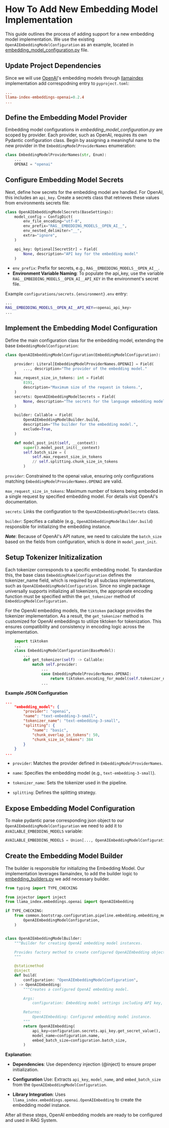 # How To Add New Embedding Model Implementation

This guide outlines the process of adding support for a new embedding model implementation. We use the existing `OpenAIEmbeddingModelConfiguration` as an example, located in [embedding_model_configuration.py](https://github.com/feld-m/rag_blueprint/blob/main/src/common/bootstrap/configuration/pipeline/embedding/embedding_model/embedding_model_configuration.py) file.

## Update Project Dependencies

Since we will use [OpenAI](https://openai.com/)'s embedding models through [llamaindex](https://docs.llamaindex.ai/en/stable/) implementation add correspodning entry to `pyproject.toml`:

```toml
...
llama-index-embeddings-openai=0.2.4
...
```

## Define the Embedding Model Provider

Embedding model configurations in *embedding_model_configuration.py* are scoped by provider. Each provider, such as OpenAI, requires its own Pydantic configuration class. Begin by assigning a meaningful name to the new provider in the `EmbeddingModelProviderNames` enumeration:

```py
class EmbeddingModelProviderNames(str, Enum):
    ...
    OPENAI = "openai"
```

## Configure Embedding Model Secrets

Next, define how secrets for the embedding model are handled. For OpenAI, this includes an `api_key`. Create a secrets class that retrieves these values from environments secrets file:

```py
class OpenAIEmbeddingModelSecrets(BaseSettings):
    model_config = ConfigDict(
        env_file_encoding="utf-8",
        env_prefix="RAG__EMBEDDING_MODELS__OPEN_AI__",
        env_nested_delimiter="__",
        extra="ignore",
    )

    api_key: Optional[SecretStr] = Field(
        None, description="API key for the embedding model"
    )
```

- `env_prefix`: Prefix for secrets, e.g., `RAG__EMBEDDING_MODELS__OPEN_AI__`.
- **Environment Variable Naming**: To populate the api_key, use the variable `RAG__EMBEDDING_MODELS__OPEN_AI__API_KEY` in the environment's secret file.

Example `configurations/secrets.{environment}.env` entry:

```sh
...
RAG__EMBEDDING_MODELS__OPEN_AI__API_KEY=<openai_api_key>
...
```

## Implement the Embedding Model Configuration

Define the main configuration class for the embedding model, extending the base `EmbeddingModelConfiguration`:

```py
class OpenAIEmbeddingModelConfiguration(EmbeddingModelConfiguration):

    provider: Literal[EmbeddingModelProviderNames.OPENAI] = Field(
        ..., description="The provider of the embedding model."
    )
    max_request_size_in_tokens: int = Field(
        8191,
        description="Maximum size of the request in tokens.",
    )
    secrets: OpenAIEmbeddingModelSecrets = Field(
        None, description="The secrets for the language embedding model."
    )

    builder: Callable = Field(
        OpenAIEmbeddingModelBuilder.build,
        description="The builder for the embedding model.",
        exclude=True,
    )

    def model_post_init(self, __context):
        super().model_post_init(__context)
        self.batch_size = (
            self.max_request_size_in_tokens
            // self.splitting.chunk_size_in_tokens
        )
```

`provider`: Constrained to the openai value, ensuring only configurations matching `EmbeddingModelProviderNames.OPENAI` are valid.

`max_request_size_in_tokens`: Maximum number of tokens being embeded in a single request by specified embedding model. For details visit OpenAI's documentation.

`secrets`: Links the configuration to the `OpenAIEmbeddingModelSecrets` class.

`builder`: Specifies a callable (e.g., `OpenAIEmbeddingModelBuilder.build`) responsible for initializing the embedding instance.

**_Note_**: Because of OpenAI's API nature, we need to calculate the `batch_size` based on the fields from configuration, which is done in `model_post_init`.

## Setup Tokenizer Initizalization

Each tokenizer corresponds to a specific embedding model. To standardize this, the base class `EmbeddingModelConfiguration` defines the tokenizer_name field, which is required by all subclass implementations, such as `OpenAIEmbeddingModelConfiguration`. Since no single package universally supports initializing all tokenizers, the appropriate encoding function must be specified within the `get_tokenizer` method of `EmbeddingModelConfiguration.`

For the OpenAI embedding models, the `tiktoken` package provides the tokenizer implementation. As a result, the `get_tokenizer` method is customized for OpenAI embeddings to utilize tiktoken for tokenization. This ensures compatibility and consistency in encoding logic across the implementation.

```py
    import tiktoken
    ...
    class EmbeddingModelConfiguration(BaseModel):
        ...
        def get_tokenizer(self) -> Callable:
            match self.provider:
                ...
                case EmbeddingModelProviderNames.OPENAI:
                    return tiktoken.encoding_for_model(self.tokenizer_name).encode
                ...
```


**Example JSON Configuration**

```json
...
    "embedding_model": {
        "provider": "openai",
        "name": "text-embedding-3-small",
        "tokenizer_name": "text-embedding-3-small",
        "splitting": {
            "name": "basic",
            "chunk_overlap_in_tokens": 50,
            "chunk_size_in_tokens": 384
        }
    }
...
```

- `provider`: Matches the provider defined in `EmbeddingModelProviderNames`.

- `name`: Specifies the embedding model (e.g., `text-embedding-3-small`).

- `tokenizer_name`: Sets the tokenizer used in the pipeline.

- `splitting`: Defines the splitting strategy.


## Expose Embedding Model Configuration

To make pydantic parse corresponding json object to our `OpenAIEmbeddingModelConfiguration` we need to add it to `AVAILABLE_EMBEDDING_MODELS` variable:

```py
AVAILABLE_EMBEDDING_MODELS = Union[..., OpenAIEmbeddingModelConfiguration]
```

## Create the Embedding Model Builder

The builder is responsible for initializing the Embedding Model. Our implementation leverages llamaindex, to add the builder logic to [embedding_builders.py](https://github.com/feld-m/rag_blueprint/blob/main/src/common/builders/embedding_builders.py) we add necessary builder.

```py
from typing import TYPE_CHECKING

from injector import inject
from llama_index.embeddings.openai import OpenAIEmbedding

if TYPE_CHECKING:
    from common.bootstrap.configuration.pipeline.embedding.embedding_model.embedding_model_configuration import (
        OpenAIEmbeddingModelConfiguration,
    )


class OpenAIEmbeddingModelBuilder:
    """Builder for creating OpenAI embedding model instances.

    Provides factory method to create configured OpenAIEmbedding objects.
    """

    @staticmethod
    @inject
    def build(
        configuration: "OpenAIEmbeddingModelConfiguration",
    ) -> OpenAIEmbedding:
        """Creates a configured OpenAI embedding model.

        Args:
            configuration: Embedding model settings including API key, name and batch size.

        Returns:
            OpenAIEmbedding: Configured embedding model instance.
        """
        return OpenAIEmbedding(
            api_key=configuration.secrets.api_key.get_secret_value(),
            model_name=configuration.name,
            embed_batch_size=configuration.batch_size,
        )
```

**Explanation**:

- **Dependencies**: Use dependency injection (@inject) to ensure proper initialization.

- **Configuration** Use: Extracts `api_key`, `model_name`, and `embed_batch_size` from the `OpenAIEmbeddingModelConfiguration`.

- **Library Integration**: Uses `llama_index.embeddings.openai.OpenAIEmbedding` to create the embedding model instance.

After all these steps, OpenAI embedding models are ready to be configured and used in RAG System.
